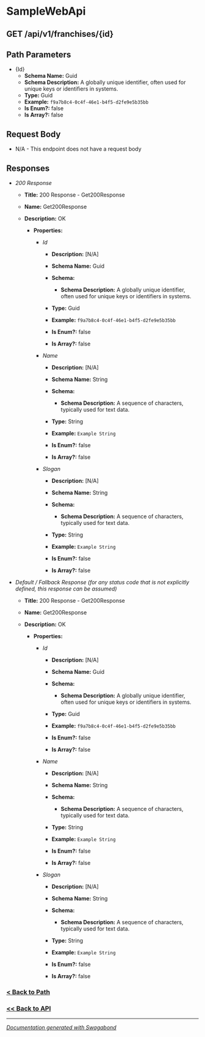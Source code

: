 
# SampleWebApi

## GET /api/v1/franchises/{id}



## Path Parameters

* {Id} 
    * **Schema Name:** Guid 
    * **Schema Description:**  A globally unique identifier, often used for unique keys or identifiers in systems.
    * **Type:** Guid
    * **Example:** `f9a7b8c4-0c4f-46e1-b4f5-d2fe9e5b35bb`
    * **Is Enum?:** false
    * **Is Array?:** false









## Request Body

* N/A - This endpoint does not have a request body


## Responses

* *200 Response*
    * **Title:** 200 Response - Get200Response
    * **Name:** Get200Response
    * **Description:** OK
     
        * **Properties:**
        
            * *Id*
                * **Description:** [N/A]
                * **Schema Name:** Guid
                * **Schema:** 
                    * **Schema Description:**  A globally unique identifier, often used for unique keys or identifiers in systems.
 
                * **Type:** Guid
                * **Example:** `f9a7b8c4-0c4f-46e1-b4f5-d2fe9e5b35bb`
                * **Is Enum?:** false
                * **Is Array?:** false
            
        
            * *Name*
                * **Description:** [N/A]
                * **Schema Name:** String
                * **Schema:** 
                    * **Schema Description:**  A sequence of characters, typically used for text data.
 
                * **Type:** String
                * **Example:** `Example String`
                * **Is Enum?:** false
                * **Is Array?:** false
            
        
            * *Slogan*
                * **Description:** [N/A]
                * **Schema Name:** String
                * **Schema:** 
                    * **Schema Description:**  A sequence of characters, typically used for text data.
 
                * **Type:** String
                * **Example:** `Example String`
                * **Is Enum?:** false
                * **Is Array?:** false
            
         
         

* *Default / Fallback Response (for any status code that is not explicitly defined, this response can be assumed)*
    * **Title:** 200 Response - Get200Response
    * **Name:** Get200Response
    * **Description:** OK
     
        * **Properties:**
        
            * *Id*
                * **Description:** [N/A]
                * **Schema Name:** Guid
                * **Schema:** 
                    * **Schema Description:**  A globally unique identifier, often used for unique keys or identifiers in systems.
 
                * **Type:** Guid
                * **Example:** `f9a7b8c4-0c4f-46e1-b4f5-d2fe9e5b35bb`
                * **Is Enum?:** false
                * **Is Array?:** false
            
        
            * *Name*
                * **Description:** [N/A]
                * **Schema Name:** String
                * **Schema:** 
                    * **Schema Description:**  A sequence of characters, typically used for text data.
 
                * **Type:** String
                * **Example:** `Example String`
                * **Is Enum?:** false
                * **Is Array?:** false
            
        
            * *Slogan*
                * **Description:** [N/A]
                * **Schema Name:** String
                * **Schema:** 
                    * **Schema Description:**  A sequence of characters, typically used for text data.
 
                * **Type:** String
                * **Example:** `Example String`
                * **Is Enum?:** false
                * **Is Array?:** false
            
         
         


### [< Back to Path](../Paths/ApiV1Franchisesid.md)
### [<< Back to API](../SampleWebApi.Readme.md)

*** 

*[Documentation generated with Swagabond](https://github.com/jordanbleu/swagabond)*

